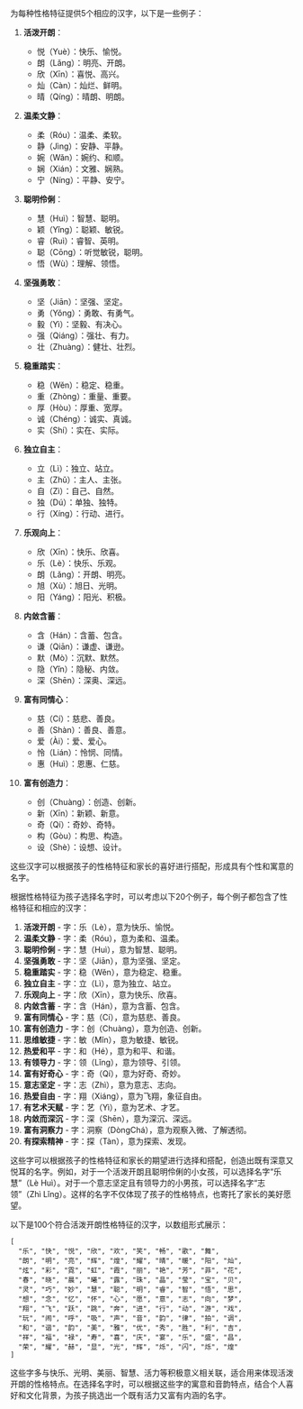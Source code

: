 为每种性格特征提供5个相应的汉字，以下是一些例子：

1. **活泼开朗**：
   - 悦（Yuè）：快乐、愉悦。
   - 朗（Lǎng）：明亮、开朗。
   - 欣（Xīn）：喜悦、高兴。
   - 灿（Càn）：灿烂、鲜明。
   - 晴（Qíng）：晴朗、明朗。

2. **温柔文静**：
   - 柔（Róu）：温柔、柔软。
   - 静（Jìng）：安静、平静。
   - 婉（Wǎn）：婉约、和顺。
   - 娴（Xián）：文雅、娴熟。
   - 宁（Níng）：平静、安宁。

3. **聪明伶俐**：
   - 慧（Huì）：智慧、聪明。
   - 颖（Yǐng）：聪颖、敏锐。
   - 睿（Ruì）：睿智、英明。
   - 聪（Cōng）：听觉敏锐，聪明。
   - 悟（Wù）：理解、领悟。

4. **坚强勇敢**：
   - 坚（Jiān）：坚强、坚定。
   - 勇（Yǒng）：勇敢、有勇气。
   - 毅（Yì）：坚毅、有决心。
   - 强（Qiáng）：强壮、有力。
   - 壮（Zhuàng）：健壮、壮烈。

5. **稳重踏实**：
   - 稳（Wěn）：稳定、稳重。
   - 重（Zhòng）：重量、重要。
   - 厚（Hòu）：厚重、宽厚。
   - 诚（Chéng）：诚实、真诚。
   - 实（Shí）：实在、实际。

6. **独立自主**：
   - 立（Lì）：独立、站立。
   - 主（Zhǔ）：主人、主张。
   - 自（Zì）：自己、自然。
   - 独（Dú）：单独、独特。
   - 行（Xíng）：行动、进行。

7. **乐观向上**：
   - 欣（Xīn）：快乐、欣喜。
   - 乐（Lè）：快乐、乐观。
   - 朗（Lǎng）：开朗、明亮。
   - 旭（Xù）：旭日、光明。
   - 阳（Yáng）：阳光、积极。

8. **内敛含蓄**：
   - 含（Hán）：含蓄、包含。
   - 谦（Qiān）：谦虚、谦逊。
   - 默（Mò）：沉默、默然。
   - 隐（Yǐn）：隐秘、内敛。
   - 深（Shēn）：深奥、深远。

9. **富有同情心**：
   - 慈（Cí）：慈悲、善良。
   - 善（Shàn）：善良、善意。
   - 爱（Ài）：爱、爱心。
   - 怜（Lián）：怜悯、同情。
   - 惠（Huì）：恩惠、仁慈。

10. **富有创造力**：
    - 创（Chuàng）：创造、创新。
    - 新（Xīn）：新颖、新意。
    - 奇（Qí）：奇妙、奇特。
    - 构（Gòu）：构思、构造。
    - 设（Shè）：设想、设计。

这些汉字可以根据孩子的性格特征和家长的喜好进行搭配，形成具有个性和寓意的名字。



根据性格特征为孩子选择名字时，可以考虑以下20个例子，每个例子都包含了性格特征和相应的汉字：

1. **活泼开朗** - 字：乐（Lè），意为快乐、愉悦。
2. **温柔文静** - 字：柔（Róu），意为柔和、温柔。
3. **聪明伶俐** - 字：慧（Huì），意为智慧、聪明。
4. **坚强勇敢** - 字：坚（Jiān），意为坚强、坚定。
5. **稳重踏实** - 字：稳（Wěn），意为稳定、稳重。
6. **独立自主** - 字：立（Lì），意为独立、站立。
7. **乐观向上** - 字：欣（Xīn），意为快乐、欣喜。
8. **内敛含蓄** - 字：含（Hán），意为含蓄、包含。
9. **富有同情心** - 字：慈（Cí），意为慈悲、善良。
10. **富有创造力** - 字：创（Chuàng），意为创造、创新。
11. **思维敏捷** - 字：敏（Mǐn），意为敏捷、敏锐。
12. **热爱和平** - 字：和（Hé），意为和平、和谐。
13. **有领导力** - 字：领（Lǐng），意为领导、引领。
14. **富有好奇心** - 字：奇（Qí），意为好奇、奇妙。
15. **意志坚定** - 字：志（Zhì），意为意志、志向。
16. **热爱自由** - 字：翔（Xiáng），意为飞翔，象征自由。
17. **有艺术天赋** - 字：艺（Yì），意为艺术、才艺。
18. **内敛而深沉** - 字：深（Shēn），意为深沉、深远。
19. **富有洞察力** - 字：洞察（DòngChá），意为观察入微、了解透彻。
20. **有探索精神** - 字：探（Tàn），意为探索、发现。

这些字可以根据孩子的性格特征和家长的期望进行选择和搭配，创造出既有深意又悦耳的名字。例如，对于一个活泼开朗且聪明伶俐的小女孩，可以选择名字“乐慧”（Lè Huì）。对于一个意志坚定且有领导力的小男孩，可以选择名字“志领”（Zhì Lǐng）。这样的名字不仅体现了孩子的性格特点，也寄托了家长的美好愿望。


以下是100个符合活泼开朗性格特征的汉字，以数组形式展示：

```plaintext
[
  "乐", "快", "悦", "欣", "欢", "笑", "畅", "歌", "舞", 
  "朗", "明", "亮", "辉", "煌", "耀", "晴", "暖", "阳", "灿", 
  "炫", "彩", "霓", "虹", "霞", "丽", "艳", "芳", "菲", "花",
  "春", "晓", "晨", "曦", "露", "珠", "晶", "莹", "宝", "贝",
  "灵", "巧", "妙", "慧", "聪", "明", "睿", "智", "悟", "思",
  "想", "念", "忆", "怀", "心", "愿", "意", "志", "向", "梦",
  "翔", "飞", "跃", "跳", "奔", "进", "行", "动", "游", "戏",
  "玩", "闹", "呼", "吸", "声", "音", "韵", "律", "拍", "调",
  "和", "谐", "韵", "美", "雅", "优", "秀", "胜", "利", "吉",
  "祥", "福", "禄", "寿", "喜", "庆", "宴", "乐", "盛", "昌",
  "荣", "耀", "赫", "显", "光", "辉", "烁", "闪", "烁", "煌"
]
```

这些字多与快乐、光明、美丽、智慧、活力等积极意义相关联，适合用来体现活泼开朗的性格特点。在选择名字时，可以根据这些字的寓意和音韵特点，结合个人喜好和文化背景，为孩子挑选出一个既有活力又富有内涵的名字。
